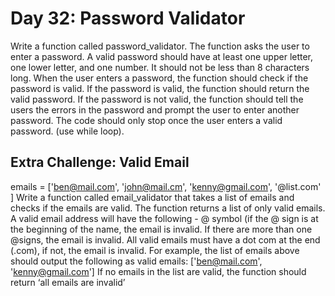 # Day 32: Password Validator
Write a function called password_validator. The function
asks the user to enter a password. A valid password should have
at least one upper letter, one lower letter, and one
number. It should not be less than 8 characters long. When
the user enters a password, the function should check if the
password is valid. If the password is valid, the function should
return the valid password. If the password is not valid, the
function should tell the users the errors in the password and
prompt the user to enter another password. The code should
only stop once the user enters a valid password. (use while loop).

## Extra Challenge: Valid Email
emails = ['ben@mail.com', 'john@mail.cm', 'kenny@gmail.com', '@list.com' ]
Write a function called email_validator that takes a list of
emails and checks if the emails are valid. The function returns a
list of only valid emails. A valid email address will have the
following - @ symbol (if the @ sign is at the beginning of the
name, the email is invalid. If there are more than one @signs,
the email is invalid. All valid emails must have a dot com at the
end (.com), if not, the email is invalid. For example, the list of
emails above should output the following as valid emails:
['ben@mail.com', 'kenny@gmail.com']
If no emails in the list are valid, the function should return ‘all emails are
invalid’
